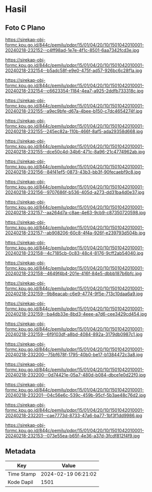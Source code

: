 # Hasil

## Foto C Plano

https://sirekap-obj-formc.kpu.go.id/844c/pemilu/pdpr/15/01/04/20/10/1501042010001-20240218-232152--c4ff98ad-1e7e-4f1c-8501-6aa7342fcd3e.jpg

https://sirekap-obj-formc.kpu.go.id/844c/pemilu/pdpr/15/01/04/20/10/1501042010001-20240218-232154--b5adc58f-e9e0-475f-ad57-926bc6c28f1a.jpg

https://sirekap-obj-formc.kpu.go.id/844c/pemilu/pdpr/15/01/04/20/10/1501042010001-20240218-232154--c6623354-1184-4ea7-a925-2ddfb733318c.jpg

https://sirekap-obj-formc.kpu.go.id/844c/pemilu/pdpr/15/01/04/20/10/1501042010001-20240218-232155--a9ec9bfe-d67a-4bee-b150-c7dc4654274f.jpg

https://sirekap-obj-formc.kpu.go.id/844c/pemilu/pdpr/15/01/04/20/10/1501042010001-20240218-232155--245ec82a-110b-466f-8af5-ada29358d668.jpg

https://sirekap-obj-formc.kpu.go.id/844c/pemilu/pdpr/15/01/04/20/10/1501042010001-20240218-232155--dce50c4d-34b6-471c-8a96-21c4774962ab.jpg

https://sirekap-obj-formc.kpu.go.id/844c/pemilu/pdpr/15/01/04/20/10/1501042010001-20240218-232156--84f41ef5-0873-43b3-bb3f-90fecaebf9c8.jpg

https://sirekap-obj-formc.kpu.go.id/844c/pemilu/pdpr/15/01/04/20/10/1501042010001-20240218-232156--9707686f-b536-405d-a273-dd31ba4d0e37.jpg

https://sirekap-obj-formc.kpu.go.id/844c/pemilu/pdpr/15/01/04/20/10/1501042010001-20240218-232157--aa264d7a-c8ae-4e63-9cb9-c87350720598.jpg

https://sirekap-obj-formc.kpu.go.id/844c/pemilu/pdpr/15/01/04/20/10/1501042010001-20240218-232157--ab908206-60c8-4f4a-926f-e239793d504b.jpg

https://sirekap-obj-formc.kpu.go.id/844c/pemilu/pdpr/15/01/04/20/10/1501042010001-20240218-232158--4c7185cb-0c83-48c4-8176-9cff2ab54040.jpg

https://sirekap-obj-formc.kpu.go.id/844c/pemilu/pdpr/15/01/04/20/10/1501042010001-20240218-232158--4649f4b4-201e-416f-84e5-dbbb187b6bfc.jpg

https://sirekap-obj-formc.kpu.go.id/844c/pemilu/pdpr/15/01/04/20/10/1501042010001-20240218-232159--9b8eacab-c6e9-4774-9f5e-713c10daa6a9.jpg

https://sirekap-obj-formc.kpu.go.id/844c/pemilu/pdpr/15/01/04/20/10/1501042010001-20240218-232159--ba4db33e-8bd3-4eee-a7d6-cee3429cd454.jpg

https://sirekap-obj-formc.kpu.go.id/844c/pemilu/pdpr/15/01/04/20/10/1501042010001-20240218-232159--6f9103df-a8bd-4084-892a-3179db0987c1.jpg

https://sirekap-obj-formc.kpu.go.id/844c/pemilu/pdpr/15/01/04/20/10/1501042010001-20240218-232200--75bf678f-1795-40b0-be17-b1384472c3a8.jpg

https://sirekap-obj-formc.kpu.go.id/844c/pemilu/pdpr/15/01/04/20/10/1501042010001-20240218-232200--0d74421e-05a7-480d-b084-dbce1e0d22f0.jpg

https://sirekap-obj-formc.kpu.go.id/844c/pemilu/pdpr/15/01/04/20/10/1501042010001-20240218-232201--04c56e6c-539c-459b-95cf-5b3ae48c76d2.jpg

https://sirekap-obj-formc.kpu.go.id/844c/pemilu/pdpr/15/01/04/20/10/1501042010001-20240218-232201--cae7773d-8733-47a6-ba77-1bf3f1dd9986.jpg

https://sirekap-obj-formc.kpu.go.id/844c/pemilu/pdpr/15/01/04/20/10/1501042010001-20240218-232153--073e55ea-b65f-4e36-a37d-3fcdf812f4f9.jpg


## Metadata

| Key        | Value               |
| ---------- | ------------------- |
| Time Stamp | 2024-02-19 06:21:02 |
| Kode Dapil | 1501                |



